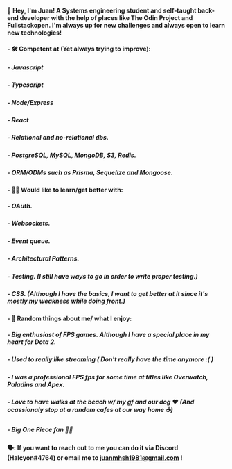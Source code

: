 #### 👋 Hey, I'm Juan! A Systems engineering student and self-taught back-end developer with the help of places like The Odin Project and Fullstackopen. I'm always up for new challenges and always open to learn new technologies! 


#### - :hammer_and_wrench: Competent at (Yet always trying to improve):

##### - Javascript
##### - Typescript
##### - Node/Express
##### - React
##### - Relational and no-relational dbs.
##### - PostgreSQL, MySQL, MongoDB, S3, Redis.
##### - ORM/ODMs such as Prisma, Sequelize and Mongoose.


#### - :technologist: Would like to learn/get better with:

##### - OAuth.
##### - Websockets.
##### - Event queue.
##### - Architectural Patterns.
##### - Testing. (I still have ways to go in order to write proper testing.)
##### - CSS. (Although I have the basics, I want to get better at it since it's mostly my weakness while doing front.)


#### - :raised_hands: Random things about me/ what I enjoy:

##### - Big enthusiast of FPS games. Although I have a special place in my heart for Dota 2.
##### - Used to really like streaming ( Don't really have the time anymore :( )
##### - I was a professional FPS fps for some time at titles like Overwatch, Paladins and Apex.
##### - Love to have walks at the beach w/ my gf and our dog :heart: (And ocassionaly stop at a random cafes at our way home :coffee:)
##### - Big One Piece fan 🏴‍☠️


#### 🗣️: If you want to reach out to me you can do it via Discord (Halcyon#4764) or email me to juanmhsh1981@gmail.com !
